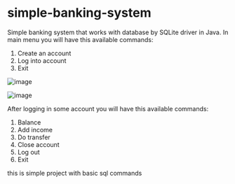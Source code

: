 # simple-banking-system
Simple banking system that works with database by SQLite driver in Java.
In main menu you will have this available commands:
1. Create an account
2. Log into account
0. Exit

![image](https://user-images.githubusercontent.com/55722614/138979182-ae88189d-ce66-4afe-b72c-43803a8557d3.png)

![image](https://user-images.githubusercontent.com/55722614/138979260-6fe5806b-8eef-440b-80ae-df832523ed6f.png)


After logging in some account you will have this available commands:
1. Balance
2. Add income
3. Do transfer
4. Close account
5. Log out
0. Exit

this is simple project with basic sql commands
